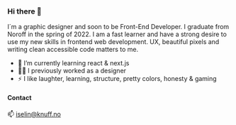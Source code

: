 ### Hi there 👋

I´m a graphic designer and soon to be Front-End Developer. 
I graduate from Noroff in the spring of 2022.
I am a fast learner and have a strong desire to use my new skills in frontend web development.
UX, beautiful pixels and writing clean accessible code matters to me.

- 🌱 I’m currently learning react & next.js
- 👩‍🎨 I previously worked as a designer
- ⚡ I like laughter, learning, structure, pretty colors, honesty & gaming

#### Contact

📫 iselin@knuff.no

<!--
**Iselinklementin/Iselinklementin** is a ✨ _special_ ✨ repository because its `README.md` (this file) appears on your GitHub profile.

Here are some ideas to get you started:

- 🔭 I’m currently working on ...

- 👯 I’m looking to collaborate on ...
- 🤔 I’m looking for help with ...
- 💬 Ask me about ...
- 😄 Pronouns: ...
- ⚡ Fun fact: ...
-->
